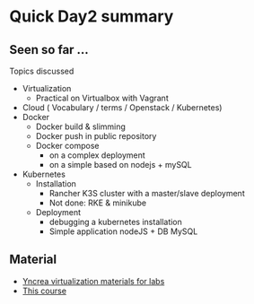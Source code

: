 # Quick Day2 summary

## Seen so far ...
Topics discussed 

- Virtualization
    * Practical on Virtualbox with Vagrant 
- Cloud ( Vocabulary / terms / Openstack / Kubernetes) 
- Docker
    * Docker build & slimming
    * Docker push in public repository
    * Docker compose
        * on a complex deployment
        * on a simple based on nodejs + mySQL
- Kubernetes
    * Installation
        * Rancher K3S cluster with a master/slave deployment
        * Not done: RKE & minikube
    * Deployment
        * debugging a kubernetes installation
        * Simple application nodeJS + DB MySQL

## Material

* [Yncrea virtualization materials for labs](https://github.com/omerlin/yncrea-virtualization-labs)
* [This course](https://omerlin.github.io/yncrea-virtualization/)

